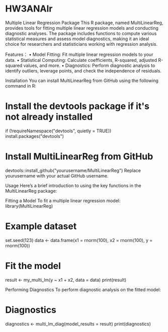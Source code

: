 # HW3ANAlr
 Multiple Linear Regression Package
This R package, named MultiLinearReg, provides tools for fitting multiple linear regression models and conducting diagnostic analyses. The package includes functions to compute various statistical measures and assess model diagnostics, making it an ideal choice for researchers and statisticians working with regression analysis.

Features：
	•	Model Fitting: Fit multiple linear regression models to your data.
	•	Statistical Computing: Calculate coefficients, R-squared, adjusted R-squared values, and more.
	•	Diagnostics: Perform diagnostic analysis to identify outliers, leverage points, and check the independence of residuals.

Installation
You can install MultiLinearReg from GitHub using the following command in R:
# Install the devtools package if it's not already installed
if (!requireNamespace("devtools", quietly = TRUE))
    install.packages("devtools")

# Install MultiLinearReg from GitHub
devtools::install_github("yourusername/MultiLinearReg")
Replace yourusername with your actual GitHub username.

Usage
Here’s a brief introduction to using the key functions in the MultiLinearReg package:

Fitting a Model
To fit a multiple linear regression model:
library(MultiLinearReg)

# Example dataset
set.seed(123)
data <- data.frame(x1 = rnorm(100), x2 = rnorm(100), y = rnorm(100))

# Fit the model
result <- my_multi_lm(y ~ x1 + x2, data = data)
print(result)

Performing Diagnostics
To perform diagnostic analysis on the fitted model:
# Diagnostics
diagnostics <- multi_lm_diag(model_results = result)
print(diagnostics)
